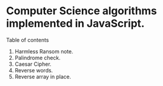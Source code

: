 # Computer Science algorithms implemented in JavaScript.

Table of contents

1.  Harmless Ransom note.
2.  Palindrome check.
3.  Caesar Cipher.
4.  Reverse words.
5.  Reverse array in place.
